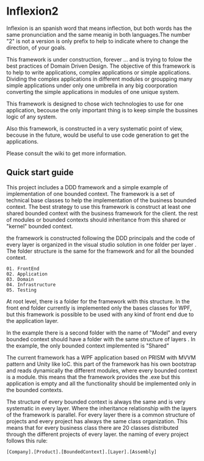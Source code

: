 # Inflexion2 

Inflexion is an spanish word that means inflection, but both words has the same pronunciation and the same meanig in both languages.The number "2" is not a version is only prefix to help to indicate where to change the direction, of your goals.

This framework is under construction, forever ... and is trying to folow the best practices of Domain Driven Design. The objective of this framework is to help to write applications, complex applications or simple applications. Dividing the complex applications in different modules or groupping many simple applications under only one umbrella in any big coorporation converting the simple applications in modules of one unique system.

This framework is designed to chose wich technologies to use for one application, becouse the only important thing is to keep simple the bussines logic of any system.

Also this framework, is constructed in a very systematic point of view, becouse in the future, would be useful to use code generation to get the applications.

Please consult the wiki to get more information.

## Quick start guide

This project includes a DDD framework and a simple example of implementation of one bounded context.
The framework is a set of technical base classes to help the implementation of the business bounded context. 
The best strategy to use this framework is construct at least one shared bounded context with the business framework for the client.
the rest of modules or bounded contexts should inheritance from this shared or "kernel" bounded context.

the framework is constructed following the DDD principals and the code of every layer is organized in the visual studio solution in one folder per layer
. The folder structure is the same for the framework and for all the bounded context.

    01. FrontEnd 
    02. Application
    03. Domain
    04. Infrastructure
    05. Testing

At root level, there is a folder for the framework with this structure. In the front end folder currently is implemented only the 
bases classes for WPF, but this framework is possible to be used with any kind of front end due to the application layer.

In the example there is a second folder with the name of "Model" and every bounded context should have a folder with the same structure of layers
. In the example, the only bounded context implemented is "Shared"

The current framework has a WPF application based on PRISM with MVVM pattern and Unity like IoC. 
this part of the framework has his own bootstrap and reads dynamically the different modules, where every bounded context is a module.
this means that the framework provides the .exe but this application is empty and all the functionality should be implemented only in the bounded contexts.

The structure of every bounded context is always the same and is very systematic in every layer. Where the inheritance relationship 
with the layers of the framework is parallel.
For every layer there is a common structure of projects and every project has always the same class organization. This means that 
for every business class there are 20 classes distributed through the different projects of every layer.
the naming of every project follows this rule:

    [Company].[Product].[BoundedContext].[Layer].[Assembly]

